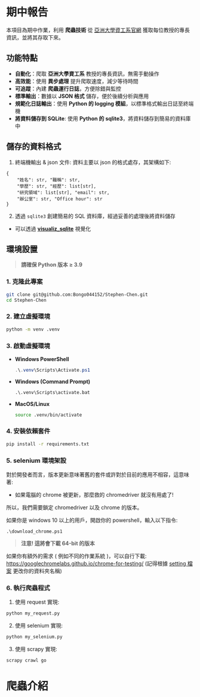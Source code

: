 # **期中報告**

本項目為期中作業，利用 **爬蟲技術** 從 [亞洲大學資工系官網](https://csie.asia.edu.tw/zh_tw/associate_professors_2) 獲取每位教授的專長資訊，並將其存取下來。

## **功能特點**
- **自動化**：爬取 **亞洲大學資工系** 教授的專長資訊，無需手動操作
- **高效能**：使用 **異步處理** 提升爬取速度，減少等待時間
- **可追蹤**：內建 **爬蟲運行日誌**，方便除錯與監控
- **標準輸出**：數據以 **JSON 格式** 儲存，便於後續分析與應用
- **規範化日誌輸出**：使用 **Python 的 logging 模組**，以標準格式輸出日誌至終端機
- **將資料儲存到 SQLite**: 使用 **Python 的 sqlite3**，將資料儲存到簡易的資料庫中

## **儲存的資料格式**
1. 終端機輸出 & json 文件: 資料主要以 json 的格式處存，其架構如下:
```
{
    "姓名": str, "職稱": str,
    "學歷": str, "經歷": list[str],
    "研究領域": list[str], "email": str,
    "辦公室": str, "Office hour": str
}
```
2. 透過 `sqlite3` 創建簡易的 SQL 資料庫，經過妥善的處理後將資料儲存
  - 可以透過 [**visualiz_sqlite**](visualiz_sqlite.ipynb) 視覺化

## **環境設置**
> **請確保 Python 版本 ≥ 3.9** 

### **1. 克隆此專案**
```bash
git clone git@github.com:Bongo044152/Stephen-Chen.git
cd Stephen-Chen
```

### **2. 建立虛擬環境**
```bash
python -m venv .venv
```

### **3. 啟動虛擬環境**
- **Windows PowerShell**
  ```powershell
  .\.venv\Scripts\Activate.ps1
  ```
- **Windows (Command Prompt)**
  ```cmd
  .\.venv\Scripts\activate.bat
  ```
- **MacOS/Linux**
  ```bash
  source .venv/bin/activate
  ```

### **4. 安裝依賴套件**
```bash
pip install -r requirements.txt
```

### **5. selenium 環境架設**
對於開發者而言，版本更新意味著舊的套件或許對於目前的應用不相容，這意味著:
  - 如果電腦的 chrome 被更新，那麼救的 chromedriver 就沒有用處了!

所以，我們需要鎖定 chromedriver 以及 chrome 的版本。

如果你是 windows 10 以上的用戶，開啟你的 powershell，輸入以下指令:
```shell
.\download_chrome.ps1
```
> **注意! 這將會下載 64-bit 的版本**

如果你有額外的需求 ( 例如不同的作業系統 )，可以自行下載: https://googlechromelabs.github.io/chrome-for-testing/
  (記得根據 [setting 檔案](config\setting.py) 更改你的資料夾名稱)

### **6. 執行爬蟲程式**
1. 使用 request 實現:
```bash
python my_request.py
```
2. 使用 selenium 實現:
```bash
python my_selenium.py
```
3. 使用 scrapy 實現:
```bash
scrapy crawl go
```

# 爬蟲介紹